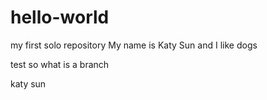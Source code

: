 # hello-world
my first solo repository
My name is Katy Sun and I like dogs

test
so what is a branch

katy sun
